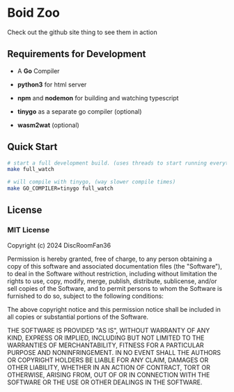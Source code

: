 # Boid Zoo

Check out the github site thing to see them in action

## Requirements for Development

* A **Go** Compiler
* **python3** for html server
* **npm** and **nodemon** for building and watching typescript

* **tinygo** as a separate go compiler (optional)
* **wasm2wat** (optional)

## Quick Start

```sh
# start a full development build. (uses threads to start running everything)
make full_watch

# will compile with tinygo, (way slower compile times)
make GO_COMPILER=tinygo full_watch
```

## License

### MIT License

Copyright (c) 2024 DiscRoomFan36

Permission is hereby granted, free of charge, to any person obtaining a copy
of this software and associated documentation files (the "Software"), to deal
in the Software without restriction, including without limitation the rights
to use, copy, modify, merge, publish, distribute, sublicense, and/or sell
copies of the Software, and to permit persons to whom the Software is
furnished to do so, subject to the following conditions:

The above copyright notice and this permission notice shall be included in all
copies or substantial portions of the Software.

THE SOFTWARE IS PROVIDED "AS IS", WITHOUT WARRANTY OF ANY KIND, EXPRESS OR
IMPLIED, INCLUDING BUT NOT LIMITED TO THE WARRANTIES OF MERCHANTABILITY,
FITNESS FOR A PARTICULAR PURPOSE AND NONINFRINGEMENT. IN NO EVENT SHALL THE
AUTHORS OR COPYRIGHT HOLDERS BE LIABLE FOR ANY CLAIM, DAMAGES OR OTHER
LIABILITY, WHETHER IN AN ACTION OF CONTRACT, TORT OR OTHERWISE, ARISING FROM,
OUT OF OR IN CONNECTION WITH THE SOFTWARE OR THE USE OR OTHER DEALINGS IN THE
SOFTWARE.

